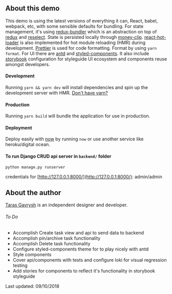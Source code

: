 ## About this demo

This demo is using the latest versions of everything it can, React, babel, webpack, etc, with some sensible defaults for bundling. For state management, it's using [redux-bundler](https://reduxbundler.com/) which is an abstraction on top of [redux](https://redux.js.org/) and [reselect](https://github.com/reactjs/reselect). State is persisted locally through [money-clip](https://github.com/HenrikJoreteg/money-clip).
[react-hot-loader](https://github.com/gaearon/react-hot-loader) is also implemented for hot module reloading (HMR) during development. [Prettier](https://prettier.io/) is used for code formatting. Format by using `yarn format`. For UI there are [antd](https://ant.design/) and [styled-components](https://www.styled-components.com/).
It also include [storybook](https://storybook.js.org/) configuration for styleguide UI ecosystem and components reuse amongst developers.

#### Development

Running `yarn && yarn dev` will install dependencies and spin up the development server with HMR. [Don't have yarn?](https://yarnpkg.com/en/docs/install)

#### Production

Running `yarn build` will bundle the application for use in production.

#### Deployment

Deploy easily with [now](https://now.sh) by running `now` or use another service like heroku/digital ocean.

#### To run Django CRUD api server in `backend/` folder
`python manage.py runserver`

credentials for [http://127.0.0.1:8000/](http://127.0.0.1:8000/): admin/admin

## About the author

[Taras Gavrysh](ter4444@gmail.com) is an independent designer and developer.

###### To Do

* Accomplish Create task view and api to send data to backend
* Accomplish pin/archive task functionality
* Accomplish Delete task functionality
* Configure styled-components theme for <ThemeProvider> to play nicely with antd
* Style components
* Cover api/components with tests and configure loki for visual regression testing
* Add stories for components to reflect it's functionality in storybook styleguide

Last updated: 09/10/2018

